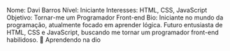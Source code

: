  Nome: Davi Barros
 Nível: Iniciante
 Interesses:  HTML, CSS, JavaScript
 Objetivo: Tornar-me um Programador Front-end
 Bio: Iniciante no mundo da programação, atualmente focado em aprender lógica. Futuro entusiasta de HTML, CSS e JavaScript, buscando me tornar um programador front-end habilidoso. 🚀
 Aprendendo na dio
